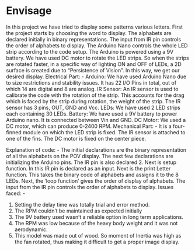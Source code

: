 # Envisage
In this project we have tried to display some patterns various letters. First the
project starts by choosing the word to display. The alphabets are declared
initially in binary representations. The input from IR pin controls the order of
alphabets to display. The Arduino Nano controls the whole LED strip
according to the code setup. The Arduino is powered using a 9V battery. We 
have used DC motor to rotate the LED strips. So when the strips are rotated
faster, in a specific way of lighting ON and OFF of LEDs, a 2D surface is created
due to “Persistence of Vision”. In this way, we get our desired display.
Electrical Part: -
Arduino:
We have used Arduino Nano due to size restrictions and stability issues.
It has 22 I/O Pins in total, out of which 14 are digital and 8 are analog.
IR Sensor:
An IR sensor is used to calibrate the code with the rotation of the strip.
This accounts for the drag which is faced by the strip during rotation, the
weight of the strip. The IR sensor has 3 pins, OUT, GND and Vcc.
LEDs:
We have used 2 LED strips each containing 30 LEDs.
Battery:
We have used a 9V battery to power Arduino nano. It is connected
between Vin and GND.
DC Motor:
We used a DC motor, which can produce 0-2400 RPM.
Mechanical Part: -
It is a four-finned module on which the LED strip is fixed. The IR sensor is
attached to one of the fins. The DC motor is fixed on the center piece. 

Explanation of code: -
The initial declarations are the binary representation of all the alphabets on
the POV display. The next few declarations are initializing the Arduino pins.
The IR pin is also declared 2. Next is setup function. In this IR pin is
declared as an input. Next is the print Letter function. This takes the binary
code of alphabets and assigns it to the 8 LEDs. Next, the ‘loop function’ gives
the order of display of alphabets. The input from the IR pin controls the order
of alphabets to display.
Issues faced: -
1. Setting the delay time was totally trial and error method.
2. The RPM couldn’t be maintained as expected initially
3. The 9V battery used wasn’t a reliable option in long term applications.
4. The RPM was low because of the heavy body weight and it was not
aerodynamic.
5. This model was made out of wood. So moment of Inertia was high as
the fan rotated, thus making it difficult to get a proper image display.
